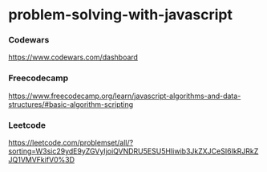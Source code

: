 # problem-solving-with-javascript
### Codewars
https://www.codewars.com/dashboard
### Freecodecamp
https://www.freecodecamp.org/learn/javascript-algorithms-and-data-structures/#basic-algorithm-scripting
### Leetcode
https://leetcode.com/problemset/all/?sorting=W3sic29ydE9yZGVyIjoiQVNDRU5ESU5HIiwib3JkZXJCeSI6IkRJRkZJQ1VMVFkifV0%3D